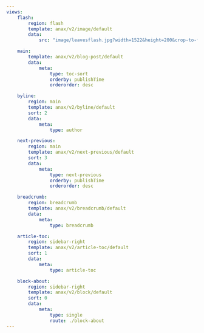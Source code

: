 ```yaml
---
views:
    flash:
        region: flash
        template: anax/v2/image/default
        data:
            src: "image/leavesflash.jpg?width=1522&height=200&crop-to-fit&area=0,0,0,0"

    main:
        template: anax/v2/blog-post/default
        data:
            meta:
                type: toc-sort
                orderby: publishTime
                orderorder: desc

    byline:
        region: main
        template: anax/v2/byline/default
        sort: 2
        data:
            meta:
                type: author

    next-previous:
        region: main
        template: anax/v2/next-previous/default
        sort: 3
        data:
            meta:
                type: next-previous
                orderby: publishTime
                orderorder: desc

    breadcrumb:
        region: breadcrumb
        template: anax/v2/breadcrumb/default
        data:
            meta:
                type: breadcrumb

    article-toc:
        region: sidebar-right
        template: anax/v2/article-toc/default
        sort: 1
        data:
            meta:
                type: article-toc

    block-about:
        region: sidebar-right
        template: anax/v2/block/default
        sort: 0
        data:
            meta:
                type: single
                route: ./block-about
---
```


